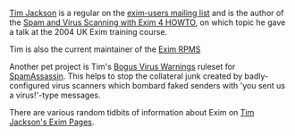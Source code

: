 [Tim Jackson](http://www.timj.co.uk) is a regular on the [exim-users
mailing list](EximMailingLists) and is the author of the [Spam and
Virus Scanning with Exim 4
HOWTO](http://www.timj.co.uk/linux/Exim-SpamAndVirusScanning.pdf), on
which topic he gave a talk at the 2004 UK Exim training course.

Tim is also the current maintainer of the [Exim
RPMS](ftp://ftp.exim.org/pub/rpms-for-exim/)

Another pet project is Tim's [Bogus Virus
Warnings](http://www.timj.co.uk/linux/sa.php) ruleset for
[SpamAssassin](http://www.spamassassin.org/). This helps to stop the
collateral junk created by badly-configured virus scanners which bombard
faked senders with 'you sent us a virus!'-type messages.

There are various random tidbits of information about Exim on [Tim
Jackson's Exim Pages](http://www.timj.co.uk/linux/exim.php).
